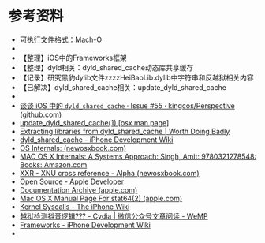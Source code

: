# 参考资料

* [可执行文件格式：Mach-O](https://book.crifan.org/books/exec_file_format_macho/website/)
* 
* 【整理】iOS中的Frameworks框架
* 【整理】dyld相关：dyld_shared_cache动态库共享缓存
* 【记录】研究黑豹dylib文件zzzzHeiBaoLib.dylib中字符串和反越狱相关内容
* 【已解决】dyld_shared_cache相关：update_dyld_shared_cache
* 
* [谈谈 iOS 中的 `dyld_shared_cache` · Issue #55 · kingcos/Perspective (github.com)](https://github.com/kingcos/Perspective/issues/55)
* [update_dyld_shared_cache(1) [osx man page]](https://www.unix.com/man-page/osx/1/update_dyld_shared_cache/)
* [Extracting libraries from dyld_shared_cache | Worth Doing Badly](https://worthdoingbadly.com/dscextract/)
* [dyld_shared_cache - iPhone Development Wiki](https://iphonedev.wiki/index.php/Dyld_shared_cache)
* [OS Internals: (newosxbook.com)](http://newosxbook.com/index.php?page=Appendix)
* [MAC OS X Internals: A Systems Approach: Singh, Amit: 9780321278548: Books: Amazon.com](https://www.amazon.com/gp/product/0321278542/ref=as_li_qf_sp_asin_tl?ie=UTF8&camp=1789&creative=9325&creativeASIN=0321278542&linkCode=as2&tag=newosxbookcom-20)
* [XXR - XNU cross reference - Alpha (newosxbook.com)](http://newosxbook.com/xxr/index.jl)
* [Open Source - Apple Developer](https://developer.apple.com/opensource/)
* [Documentation Archive (apple.com)](https://developer.apple.com/library/archive/navigation/index.html)
* [Mac OS X Manual Page For stat64(2) (apple.com)](https://developer.apple.com/library/archive/documentation/System/Conceptual/ManPages_iPhoneOS/man2/stat64.2.html)
* [Kernel Syscalls - The iPhone Wiki](https://www.theiphonewiki.com/wiki/Kernel_Syscalls)
* [越狱检测抖音逻辑??? - Cydia | 微信公众号文章阅读 - WeMP](https://wemp.app/posts/1b4b0d9b-cf86-4f2d-ba32-d06f84930341)
* [Frameworks - iPhone Development Wiki](https://iphonedev.wiki/index.php/Frameworks)
* 
